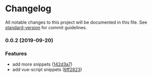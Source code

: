# Changelog

All notable changes to this project will be documented in this file. See [standard-version](https://github.com/conventional-changelog/standard-version) for commit guidelines.

### 0.0.2 (2019-09-20)


### Features

* add more snippets ([142d3a7](https://github.com/ntnyq/vue-snippets-ntnyq/commit/142d3a7))
* add vue-script snippets ([6ff2823](https://github.com/ntnyq/vue-snippets-ntnyq/commit/6ff2823))
